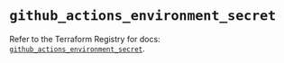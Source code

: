 # `github_actions_environment_secret`

Refer to the Terraform Registry for docs: [`github_actions_environment_secret`](https://registry.terraform.io/providers/integrations/github/6.7.1/docs/resources/actions_environment_secret).
